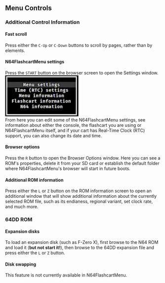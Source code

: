 ## Menu Controls

### Additional Control Information

#### Fast scroll
Press either the `C-Up` or `C-Down` buttons to scroll by pages, rather than by elements.

#### N64FlashcartMenu settings
Press the `START` button on the browser screen to open the Settings window.  
![Browser context menu](./images/main-context-menu.png)  
From here you can edit some of the N64FlashcartMenu settings, 
see information about either the console, the flashcart you are using or N64FlashcartMenu itself, and if your cart has Real-Time Clock (RTC) support, you can also change its date and time.

#### Browser options
Press the `R` button to open the Browser Options window. Here you can see a ROM's properties, delete it from your SD card or establish the default folder 
where N64FlashcartMenu's browser will start in future boots.

#### Additional ROM information
Press either the `L` or `Z` button on the ROM information screen to open an additional window that will show additional information about the currently 
selected ROM file, such as its endianess, regional variant, set clock rate, and much more.

### 64DD ROM

#### Expansion disks
To load an expansion disk (such as F-Zero X), first browse to the N64 ROM and load it (**but not start it!**), then browse to the 64DD expansion file and press either the `L` or `Z` button.

#### Disk swapping
This feature is not currently available in N64FlashcartMenu.
